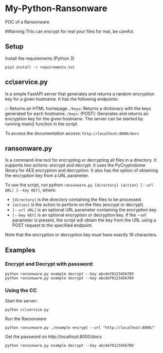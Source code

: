 # My-Python-Ransonware
POC of a Ransonware.

#Warning
This can encrypt for real your files for real, be careful.

## Setup
Install the requirements (Python 3)
```
pip3 install -r requirements.txt
```

## cc\service.py 
Is a simple FastAPI server that generates and returns a random encryption key for a given hostname. 
It has the following endpoints:

`/`: Returns an HTML homepage.
`/keys`: Returns a dictionary with the keys generated for each hostname.
`/keys`: (POST): Generates and returns an encryption key for the given hostname.
The server can be started by running main() function in the script.

To access the documentation access: `http://localhsot:8000/docs`

## ransonware.py
Is a command-line tool for encrypting or decrypting all files in a directory. 
It supports two actions: encrypt and decrypt. 
It uses the PyCryptodome library for AES encryption and decryption. 
It also has the option of obtaining the encryption key from a URL parameter.

To use the script, run python `ransonware.py [directory] [action] [--url URL] [--key KEY]`, where:
- `[directory]` is the directory containing the files to be processed.
- `[action]` is the action to perform on the files (encrypt or decrypt).
- `[--url URL]` is an optional URL parameter containing the encryption key.
- `[--key KEY]` is an optional encryption or decryption key.
If the --url parameter is present, the script will obtain the key from the URL using a POST request to the specified endpoint.

Note that the encryption or decryption key must have exactly 16 characters.

## Examples
### Encrypt and Decrypt with password:
````
python ransonware.py example decrypt --key abcdef0123456789   
python ransonware.py example decrypt --key abcdef0123456789          
````

### Using the CC
Start the server:
```
python cc\service.py
```

Run the Ransonware 
```
python ransonware.py ./example encrypt --url "http://localhost:8000/"
```

Get the password on http://localhsot:8000/docs
```
python ransonware.py example decrypt --key abcdef0123456789   
```